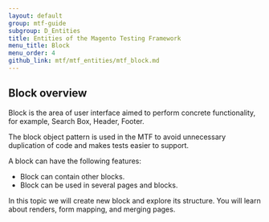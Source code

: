 ```yaml
---
layout: default
group: mtf-guide
subgroup: D_Entities
title: Entities of the Magento Testing Framework
menu_title: Block
menu_order: 4
github_link: mtf/mtf_entities/mtf_block.md
---
```


<h2 id="mtf_block_overview">Block overview</h2>
Block is the area of user interface aimed to perform concrete functionality, for example, Search Box, Header, Footer.

The block object pattern is used in the MTF to avoid unnecessary duplication of code and makes tests easier to support.

A block can have the following features:

- Block can contain other blocks.
- Block can be used in several pages and blocks.

In this topic we will create new block and explore its structure. You will learn about renders, form mapping, and merging pages.